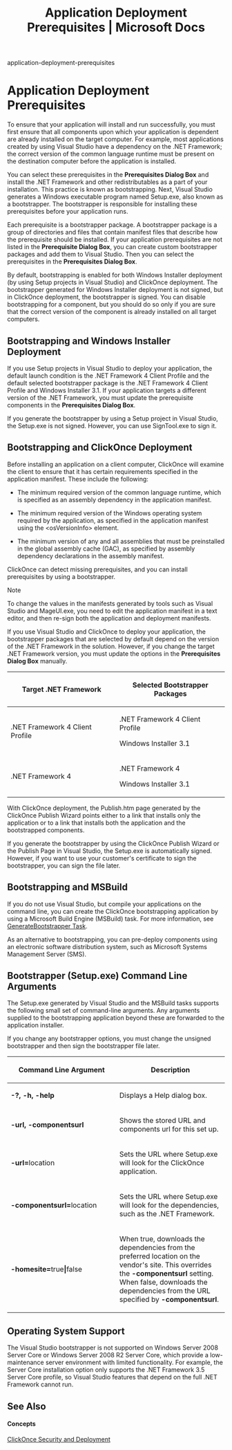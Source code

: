 ﻿---
title: "Application Deployment Prerequisites | Microsoft Docs"
ms.date: "08/29/2011"
ms.topic: "conceptual"
helpviewer_keywords:
  - "packaging"
  - "packaging, overview"
ms.workload:
  - "multiple"
---
application-deployment-prerequisites

# Application Deployment Prerequisites

To ensure that your application will install and run successfully, you must first ensure that all components upon which your application is dependent are already installed on the target computer. For example, most applications created by using Visual Studio have a dependency on the .NET Framework; the correct version of the common language runtime must be present on the destination computer before the application is installed.

You can select these prerequisites in the **Prerequisites Dialog Box** and install the .NET Framework and other redistributables as a part of your installation. This practice is known as bootstrapping. Next, Visual Studio generates a Windows executable program named Setup.exe, also known as a bootstrapper. The bootstrapper is responsible for installing these prerequisites before your application runs.

Each prerequisite is a bootstrapper package. A bootstrapper package is a group of directories and files that contain manifest files that describe how the prerequisite should be installed. If your application prerequisites are not listed in the **Prerequisite Dialog Box**, you can create custom bootstrapper packages and add them to Visual Studio. Then you can select the prerequisites in the **Prerequisites Dialog Box**.

By default, bootstrapping is enabled for both Windows Installer deployment (by using Setup projects in Visual Studio) and ClickOnce deployment. The bootstrapper generated for Windows Installer deployment is not signed, but in ClickOnce deployment, the bootstrapper is signed. You can disable bootstrapping for a component, but you should do so only if you are sure that the correct version of the component is already installed on all target computers.

## Bootstrapping and Windows Installer Deployment

If you use Setup projects in Visual Studio to deploy your application, the default launch condition is the .NET Framework 4 Client Profile and the default selected bootstrapper package is the .NET Framework 4 Client Profile and Windows Installer 3.1. If your application targets a different version of the .NET Framework, you must update the prerequisite components in the **Prerequisites Dialog Box**.

If you generate the bootstrapper by using a Setup project in Visual Studio, the Setup.exe is not signed. However, you can use SignTool.exe to sign it.

## Bootstrapping and ClickOnce Deployment

Before installing an application on a client computer, ClickOnce will examine the client to ensure that it has certain requirements specified in the application manifest. These include the following:

  - The minimum required version of the common language runtime, which is specified as an assembly dependency in the application manifest.

  - The minimum required version of the Windows operating system required by the application, as specified in the application manifest using the \<osVersionInfo\> element.

  - The minimum version of any and all assemblies that must be preinstalled in the global assembly cache (GAC), as specified by assembly dependency declarations in the assembly manifest.

ClickOnce can detect missing prerequisites, and you can install prerequisites by using a bootstrapper.


> [!NOTE]
> <P>To change the values in the manifests generated by tools such as Visual Studio and MageUI.exe, you need to edit the application manifest in a text editor, and then re-sign both the application and deployment manifests.</P>


If you use Visual Studio and ClickOnce to deploy your application, the bootstrapper packages that are selected by default depend on the version of the .NET Framework in the solution. However, if you change the target .NET Framework version, you must update the options in the **Prerequisites Dialog Box** manually.

<table>
<colgroup>
<col style="width: 50%" />
<col style="width: 50%" />
</colgroup>
<thead>
<tr class="header">
<th><p>Target .NET Framework</p></th>
<th><p>Selected Bootstrapper Packages</p></th>
</tr>
</thead>
<tbody>
<tr class="odd">
<td><p>.NET Framework 4 Client Profile</p></td>
<td><p>.NET Framework 4 Client Profile</p>
<p>Windows Installer 3.1</p></td>
</tr>
<tr class="even">
<td><p>.NET Framework 4</p></td>
<td><p>.NET Framework 4</p>
<p>Windows Installer 3.1</p></td>
</tr>
</tbody>
</table>

With ClickOnce deployment, the Publish.htm page generated by the ClickOnce Publish Wizard points either to a link that installs only the application or to a link that installs both the application and the bootstrapped components.

If you generate the bootstrapper by using the ClickOnce Publish Wizard or the Publish Page in Visual Studio, the Setup.exe is automatically signed. However, if you want to use your customer's certificate to sign the bootstrapper, you can sign the file later.

## Bootstrapping and MSBuild

If you do not use Visual Studio, but compile your applications on the command line, you can create the ClickOnce bootstrapping application by using a Microsoft Build Engine (MSBuild) task. For more information, see [GenerateBootstrapper Task](https://msdn.microsoft.com/en-us/library/ms164294).

As an alternative to bootstrapping, you can pre-deploy components using an electronic software distribution system, such as Microsoft Systems Management Server (SMS).

## Bootstrapper (Setup.exe) Command Line Arguments

The Setup.exe generated by Visual Studio and the MSBuild tasks supports the following small set of command-line arguments. Any arguments supplied to the bootstrapping application beyond these are forwarded to the application installer.

If you change any bootstrapper options, you must change the unsigned bootstrapper and then sign the bootstrapper file later.

<table>
<colgroup>
<col style="width: 50%" />
<col style="width: 50%" />
</colgroup>
<thead>
<tr class="header">
<th><p>Command Line Argument</p></th>
<th><p>Description</p></th>
</tr>
</thead>
<tbody>
<tr class="odd">
<td><p><strong>-?, -h, -help</strong></p></td>
<td><p>Displays a Help dialog box.</p></td>
</tr>
<tr class="even">
<td><p><strong>-url, -componentsurl</strong></p></td>
<td><p>Shows the stored URL and components url for this set up.</p></td>
</tr>
<tr class="odd">
<td><p><strong>-url=</strong>location</p></td>
<td><p>Sets the URL where Setup.exe will look for the ClickOnce application.</p></td>
</tr>
<tr class="even">
<td><p><strong>-componentsurl=</strong>location</p></td>
<td><p>Sets the URL where Setup.exe will look for the dependencies, such as the .NET Framework.</p></td>
</tr>
<tr class="odd">
<td><p><strong>-homesite=</strong>true<strong>|</strong>false</p></td>
<td><p>When true, downloads the dependencies from the preferred location on the vendor's site. This overrides the <strong>-componentsurl</strong> setting. When false, downloads the dependencies from the URL specified by <strong>-componentsurl</strong>.</p></td>
</tr>
</tbody>
</table>

## Operating System Support

The Visual Studio bootstrapper is not supported on Windows Server 2008 Server Core or Windows Server 2008 R2 Server Core, which provide a low-maintenance server environment with limited functionality. For example, the Server Core installation option only supports the .NET Framework 3.5 Server Core profile, so Visual Studio features that depend on the full .NET Framework cannot run.

## See Also

#### Concepts

[ClickOnce Security and Deployment](clickonce-security-and-deployment.md)

